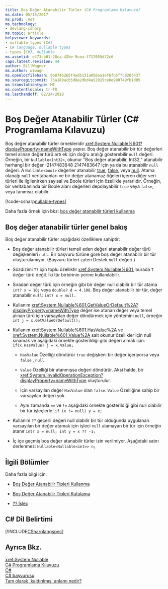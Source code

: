 ```yaml
---
title: Boş Değer Atanabilir Türler (C# Programlama Kılavuzu)
ms.date: 05/15/2017
ms.prod: .net
ms.technology:
- devlang-csharp
ms.topic: article
helpviewer_keywords:
- nullable types [C#]
- C# language, nullable types
- types [C#], nullable
ms.assetid: e473cb01-28ca-42be-9cea-f717055d72c6
caps.latest.revision: 44
author: BillWagner
ms.author: wiwagn
ms.openlocfilehash: 9b874b265f4adb131a056ea1ef6fb5ffc820343f
ms.sourcegitcommit: 75a180acb5d8a2dbd4a52915ce8e980749fb1d05
ms.translationtype: MT
ms.contentlocale: tr-TR
ms.lasthandoff: 02/24/2018
---
```

# <a name="nullable-types-c-programming-guide"></a>Boş Değer Atanabilir Türler (C# Programlama Kılavuzu)
Boş değer atanabilir türler örnekleridir <xref:System.Nullable%601?displayProperty=nameWithType> yapısı. Boş değer atanabilir bir tür değerleri temel alınan değer türü artı ek için doğru aralığı gösterebilir `null` değeri. Örneğin, bir `Nullable<Int32>`, okunur "Boş değer atanabilir, Int32," atanabilir herhangi bir değer -2147483648 2147483647 için ya da bu atanabilir `null` değeri. A `Nullable<bool>` değerler atanabilir [true](../../../csharp/language-reference/keywords/true.md), [false](../../../csharp/language-reference/keywords/false.md), veya [null](../../../csharp/language-reference/keywords/null.md). Atama olanağı `null` veritabanları ve bir değer atanamaz öğeleri içeren diğer veri türleri ile ilgilenirken sayısal ve Boole türleri için özellikle yararlıdır. Örneğin, bir veritabanında bir Boole alanı değerleri depolayabilir `true` veya `false`, veya tanımsız olabilir. 
  
[!code-csharp[nullable-types](../../../../samples/snippets/csharp/programming-guide/nullable-types/nullable-ex1.cs)]  
  
Daha fazla örnek için bkz: [boş değer atanabilir türleri kullanma](../../../csharp/programming-guide/nullable-types/using-nullable-types.md)  
  
## <a name="nullable-types-overview"></a>Boş değer atanabilir türler genel bakış  
 Boş değer atanabilir türler aşağıdaki özelliklere sahiptir:  
  
-   Boş değer atanabilir türleri temsil eden değeri atanabilir değer türü değişkenleri `null`. Bir başvuru türüne göre boş değer atanabilir bir tür oluşturulamıyor. (Başvuru türleri zaten Destek `null` değeri.)  
  
-   Sözdizimi `T?` için toplu özelliktir <xref:System.Nullable%601>, burada `T` değer türü değil. İki tür birbirinin yerine kullanılabilir.  
  
-   Sıradan değer türü için örneğin gibi bir değer null olabilir bir tür atama `int? x = 10;` veya `double? d = 4.108`. Boş değer atanabilir bir tür, değer atanabilir `null`: `int? x = null.`  
  
-   Kullanım <xref:System.Nullable%601.GetValueOrDefault%2A?displayProperty=nameWithType> değer ise atanan değer veya temel alınan türü için varsayılan değer döndürmek için yöntemini `null`, örneğin `int j = x.GetValueOrDefault();`  
  
-   Kullanım <xref:System.Nullable%601.HasValue%2A> ve <xref:System.Nullable%601.Value%2A> salt okunur özellikler için null sınamak ve aşağıdaki örnekte gösterildiği gibi değeri almak için: `if(x.HasValue) j = x.Value;`  
  
    -   `HasValue` Özelliği döndürür `true` değişkeni bir değer içeriyorsa veya `false` , `null`.  
  
    -   `Value` Özelliği bir atanmışsa değeri döndürür. Aksi halde, bir <xref:System.InvalidOperationException?displayProperty=nameWithType> oluşturulur.  
  
    -   İçin varsayılan değer `HasValue` olan `false`. `Value` Özelliğine sahip bir varsayılan değeri yok.  
  
    -   Aynı zamanda `==` ve `!=` aşağıdaki örnekte gösterildiği gibi null olabilir bir tür işleçlerle: `if (x != null) y = x;`  
  
-   Kullanım `??` geçerli değeri null olabilir bir tür olduğunda uygulanan varsayılan bir değer atamak için işleci `null` alamayan bir tür için örneğin atanır `int? x = null; int y = x ?? -1;`  
  
-   İç içe geçmiş boş değer atanabilir türler izin verilmiyor. Aşağıdaki satırı derlenmez: `Nullable<Nullable<int>> n;`  
  
## <a name="related-sections"></a>İlgili Bölümler  
 Daha fazla bilgi için:  
  
-   [Boş Değer Atanabilir Tipleri Kullanma](../../../csharp/programming-guide/nullable-types/using-nullable-types.md)  
  
-   [Boş Değer Atanabilir Tipleri Kutulama](../../../csharp/programming-guide/nullable-types/boxing-nullable-types.md)  
  
-   [?? İşleç](../../../csharp/language-reference/operators/null-conditional-operator.md)  
  
## <a name="c-language-specification"></a>C# Dil Belirtimi  
 [!INCLUDE[CSharplangspec](~/includes/csharplangspec-md.md)]  
  
## <a name="see-also"></a>Ayrıca Bkz.  
 <xref:System.Nullable>  
 [C# Programlama Kılavuzu](../../../csharp/programming-guide/index.md)  
 [C#](../../../csharp/index.md)  
 [C# başvurusu](../../../csharp/language-reference/index.md)  
 [Tam olarak 'kaldırılmış' anlamı nedir?](https://blogs.msdn.microsoft.com/ericlippert/2007/06/27/what-exactly-does-lifted-mean/)
